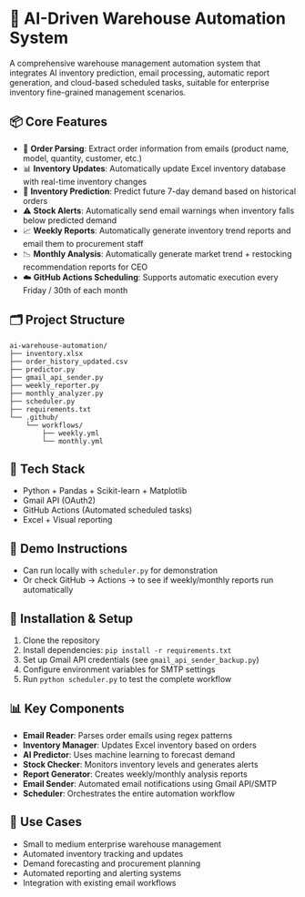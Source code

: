 # 🧠 AI-Driven Warehouse Automation System

A comprehensive warehouse management automation system that integrates AI inventory prediction, email processing, automatic report generation, and cloud-based scheduled tasks, suitable for enterprise inventory fine-grained management scenarios.

## 📦 Core Features

- 📩 **Order Parsing**: Extract order information from emails (product name, model, quantity, customer, etc.)
- 📊 **Inventory Updates**: Automatically update Excel inventory database with real-time inventory changes
- 🔮 **Inventory Prediction**: Predict future 7-day demand based on historical orders
- ⚠️ **Stock Alerts**: Automatically send email warnings when inventory falls below predicted demand
- 📈 **Weekly Reports**: Automatically generate inventory trend reports and email them to procurement staff
- 📉 **Monthly Analysis**: Automatically generate market trend + restocking recommendation reports for CEO
- ☁️ **GitHub Actions Scheduling**: Supports automatic execution every Friday / 30th of each month

## 🗂️ Project Structure

```
ai-warehouse-automation/
├── inventory.xlsx
├── order_history_updated.csv
├── predictor.py
├── gmail_api_sender.py
├── weekly_reporter.py
├── monthly_analyzer.py
├── scheduler.py
├── requirements.txt
└── .github/
    └── workflows/
        ├── weekly.yml
        └── monthly.yml
```

## 🚀 Tech Stack

- Python + Pandas + Scikit-learn + Matplotlib
- Gmail API (OAuth2)
- GitHub Actions (Automated scheduled tasks)
- Excel + Visual reporting

## 🎯 Demo Instructions

- Can run locally with `scheduler.py` for demonstration
- Or check GitHub → Actions → to see if weekly/monthly reports run automatically

## 🔧 Installation & Setup

1. Clone the repository
2. Install dependencies: `pip install -r requirements.txt`
3. Set up Gmail API credentials (see `gmail_api_sender_backup.py`)
4. Configure environment variables for SMTP settings
5. Run `python scheduler.py` to test the complete workflow

## 📊 Key Components

- **Email Reader**: Parses order emails using regex patterns
- **Inventory Manager**: Updates Excel inventory based on orders
- **AI Predictor**: Uses machine learning to forecast demand
- **Stock Checker**: Monitors inventory levels and generates alerts
- **Report Generator**: Creates weekly/monthly analysis reports
- **Email Sender**: Automated email notifications using Gmail API/SMTP
- **Scheduler**: Orchestrates the entire automation workflow

## 🌟 Use Cases

- Small to medium enterprise warehouse management
- Automated inventory tracking and updates
- Demand forecasting and procurement planning
- Automated reporting and alerting systems
- Integration with existing email workflows
